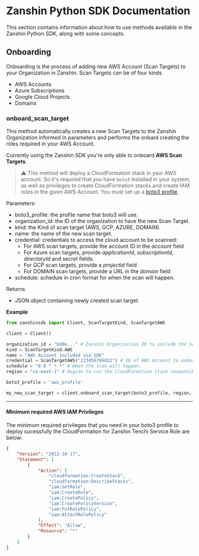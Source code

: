 # Zanshin Python SDK Documentation

This section contains information about how to use methods available in the Zanshin Python SDK, along with some concepts.

## Onboarding

Onboarding is the process of adding new AWS Account (Scan Targets) to your Organization in Zanshin.
Scan Targets can be of four kinds
- AWS Accounts 
- Azure Subscriptions
- Google Cloud Projects
- Domains

### onboard_scan_target

This method automatically creates a new Scan Targets to the Zanshin Organization informed in parameters and performs the onbard creating the roles required in your AWS Account.

Currently using the Zanshin SDK you're only able to onboard **AWS Scan Targets**.

> :warning: This method will deploy a CloudFormation stack in your AWS account. So it's required that you have `boto3` installed in your system, as well as privileges to create CloudFormation stacks and create IAM roles in the given AWS Account.
> You must set up a [boto3 profile](https://boto3.amazonaws.com/v1/documentation/api/latest/guide/configuration.html#using-a-configuration-file).


Parameters:
- boto3_profile: the profile name that boto3 will use.
- organization_id: the ID of the organization to have the new Scan Target.
- kind: the Kind of scan target (AWS, GCP, AZURE, DOMAIN).
- name: the name of the new scan target.
- credential: credentials to access the cloud account to be scanned:
    * For AWS scan targets, provide the account ID in the *account* field
    * For Azure scan targets, provide *applicationId*, *subscriptionId*, *directoryId* and *secret* fields.
    * For GCP scan targets, provide a *projectId* field
    * For DOMAIN scan targets, provide a URL in the *domain* field
- schedule: schedule in cron format for when the scan will happen.

Returns
- JSON object containing newly created scan target.

**Example**

```python
from zanshinsdk import Client, ScanTargetKind, ScanTargetAWS

client = Client()

organization_id = "bd0e..." # Zanshin Organization ID to include the Scan Target to.
kind = ScanTargetKind.AWS
name = "AWS Account included via SDK"
credential = ScanTargetAWS("123456789012") # ID of AWS Account to onboard.
schedule = "0 0 * * *" # When the scan will happen.
region = "us-east-1" # Region to run the CloudFormation Stack responsible for onboarding.

boto3_profile = 'aws_profile'

my_new_scan_target = client.onboard_scan_target(boto3_profile, region, organization_id, kind, name, credential, schedule)

```
---
#### Minimum required AWS IAM Privileges
The minimum required privileges that you need in your boto3 profile to deploy sucessfully the CloudFormation for Zanshin Tenchi Service Role are below:
```json
{
    "Version": "2012-10-17",
    "Statement": [
        {
            "Action": [
                "cloudformation:CreateStack",
                "cloudformation:DescribeStacks",
                "iam:GetRole",
                "iam:CreateRole",
                "iam:CreatePolicy",
                "iam:CreatePolicyVersion",
                "iam:PutRolePolicy",
                "iam:AttachRolePolicy"
            ],
            "Effect": "Allow",
            "Resource": "*"
        }
    ]
}
```

